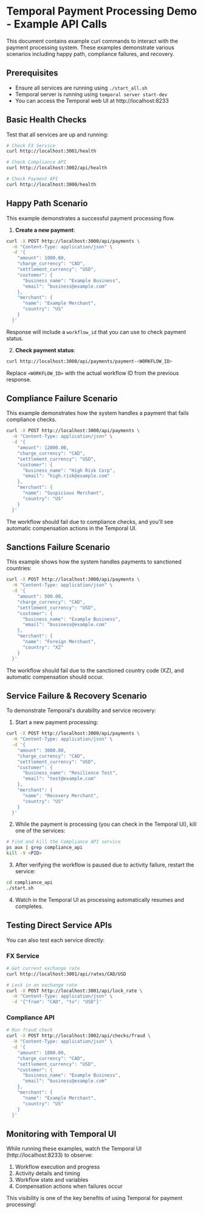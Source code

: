# Temporal Payment Processing Demo - Example API Calls

This document contains example curl commands to interact with the payment processing system. These examples demonstrate various scenarios including happy path, compliance failures, and recovery.

## Prerequisites

- Ensure all services are running using `./start_all.sh`
- Temporal server is running using `temporal server start-dev`
- You can access the Temporal web UI at http://localhost:8233

## Basic Health Checks

Test that all services are up and running:

```bash
# Check FX Service
curl http://localhost:3001/health

# Check Compliance API 
curl http://localhost:3002/api/health

# Check Payment API
curl http://localhost:3000/health
```

## Happy Path Scenario

This example demonstrates a successful payment processing flow.

1. **Create a new payment**:

```bash
curl -X POST http://localhost:3000/api/payments \
  -H "Content-Type: application/json" \
  -d '{
    "amount": 1000.00,
    "charge_currency": "CAD",
    "settlement_currency": "USD",
    "customer": {
      "business_name": "Example Business",
      "email": "business@example.com"
    },
    "merchant": {
      "name": "Example Merchant",
      "country": "US"
    }
  }'
```

Response will include a `workflow_id` that you can use to check payment status.

2. **Check payment status**:

```bash
curl http://localhost:3000/api/payments/payment-<WORKFLOW_ID>
```

Replace `<WORKFLOW_ID>` with the actual workflow ID from the previous response.

## Compliance Failure Scenario

This example demonstrates how the system handles a payment that fails compliance checks.

```bash
curl -X POST http://localhost:3000/api/payments \
  -H "Content-Type: application/json" \
  -d '{
    "amount": 12000.00,
    "charge_currency": "CAD",
    "settlement_currency": "USD",
    "customer": {
      "business_name": "High Risk Corp",
      "email": "high.risk@example.com"
    },
    "merchant": {
      "name": "Suspicious Merchant",
      "country": "US"
    }
  }'
```

The workflow should fail due to compliance checks, and you'll see automatic compensation actions in the Temporal UI.

## Sanctions Failure Scenario

This example shows how the system handles payments to sanctioned countries:

```bash
curl -X POST http://localhost:3000/api/payments \
  -H "Content-Type: application/json" \
  -d '{
    "amount": 500.00,
    "charge_currency": "CAD",
    "settlement_currency": "USD",
    "customer": {
      "business_name": "Example Business",
      "email": "business@example.com"
    },
    "merchant": {
      "name": "Foreign Merchant",
      "country": "XZ"
    }
  }'
```

The workflow should fail due to the sanctioned country code (XZ), and automatic compensation should occur.

## Service Failure & Recovery Scenario

To demonstrate Temporal's durability and service recovery:

1. Start a new payment processing:

```bash
curl -X POST http://localhost:3000/api/payments \
  -H "Content-Type: application/json" \
  -d '{
    "amount": 3000.00,
    "charge_currency": "CAD",
    "settlement_currency": "USD",
    "customer": {
      "business_name": "Resilience Test",
      "email": "test@example.com"
    },
    "merchant": {
      "name": "Recovery Merchant",
      "country": "US"
    }
  }'
```

2. While the payment is processing (you can check in the Temporal UI), kill one of the services:

```bash
# Find and kill the Compliance API service
ps aux | grep compliance_api
kill -9 <PID>
```

3. After verifying the workflow is paused due to activity failure, restart the service:

```bash
cd compliance_api
./start.sh
```

4. Watch in the Temporal UI as processing automatically resumes and completes.

## Testing Direct Service APIs

You can also test each service directly:

### FX Service

```bash
# Get current exchange rate
curl http://localhost:3001/api/rates/CAD/USD

# Lock in an exchange rate
curl -X POST http://localhost:3001/api/lock_rate \
  -H "Content-Type: application/json" \
  -d '{"from": "CAD", "to": "USD"}'
```

### Compliance API

```bash
# Run fraud check
curl -X POST http://localhost:3002/api/checks/fraud \
  -H "Content-Type: application/json" \
  -d '{
    "amount": 1000.00,
    "charge_currency": "CAD",
    "settlement_currency": "USD",
    "customer": {
      "business_name": "Example Business",
      "email": "business@example.com"
    },
    "merchant": {
      "name": "Example Merchant",
      "country": "US"
    }
  }'
```

## Monitoring with Temporal UI

While running these examples, watch the Temporal UI (http://localhost:8233) to observe:

1. Workflow execution and progress
2. Activity details and timing
3. Workflow state and variables
4. Compensation actions when failures occur

This visibility is one of the key benefits of using Temporal for payment processing!
